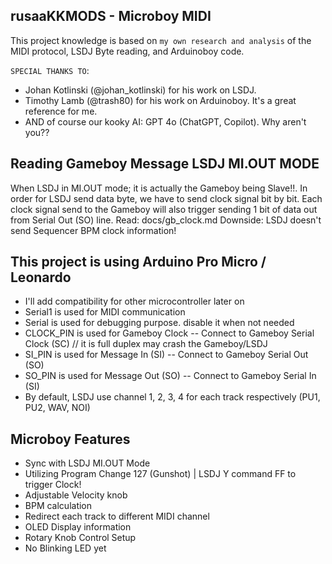 rusaaKKMODS - Microboy MIDI
---------------------------

This project knowledge is based on `my own research and analysis` of the MIDI protocol, LSDJ Byte reading, and Arduinoboy code. 


`SPECIAL THANKS TO`:
  - Johan Kotlinski (@johan_kotlinski) for his work on LSDJ.
  - Timothy Lamb (@trash80) for his work on Arduinoboy. It's a great reference for me.
  - AND of course our kooky AI: GPT 4o (ChatGPT, Copilot). Why aren't you??

  Reading Gameboy Message LSDJ MI.OUT MODE
  ----------------------------------------
  When LSDJ in MI.OUT mode; it is actually the Gameboy being Slave!!.
  In order for LSDJ send data byte, we have to send clock signal bit by bit. 
  Each clock signal send to the Gameboy will also trigger sending 1 bit of data out from Serial Out (SO) line.
  Read: docs/gb_clock.md
  Downside: LSDJ doesn't send Sequencer BPM clock information!

  This project is using Arduino Pro Micro / Leonardo
  --------------------------------------------------
  - I'll add compatibility for other microcontroller later on
  - Serial1 is used for MIDI communication
  - Serial is used for debugging purpose. disable it when not needed
  - CLOCK_PIN is used for Gameboy Clock -- Connect to Gameboy Serial Clock (SC) // it is full duplex may crash the Gameboy/LSDJ
  - SI_PIN is used for Message In (SI) -- Connect to Gameboy Serial Out (SO)
  - SO_PIN is used for Message Out (SO) -- Connect to Gameboy Serial In (SI)
  - By default, LSDJ use channel 1, 2, 3, 4 for each track respectively (PU1, PU2, WAV, NOI)
  
  Microboy Features
  -----------------
  - Sync with LSDJ MI.OUT Mode
  - Utilizing Program Change 127 (Gunshot) | LSDJ Y command FF to trigger Clock!
  - Adjustable Velocity knob
  - BPM calculation
  - Redirect each track to different MIDI channel
  - OLED Display information
  - Rotary Knob Control Setup
  - No Blinking LED yet